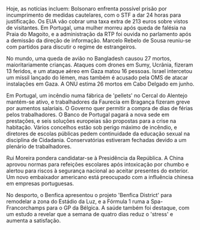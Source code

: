 Hoje, as notícias incluem: Bolsonaro enfrenta possível prisão por incumprimento de medidas cautelares, com o STF a dar 24 horas para justificação. Os EUA vão cobrar uma taxa extra de 213 euros sobre vistos de visitantes. Em Portugal, uma mulher morreu após queda de falésia na Praia do Magoito, e a administração da RTP foi ouvida no parlamento após a demissão da direção de informação. Marcelo Rebelo de Sousa reuniu-se com partidos para discutir o regime de estrangeiros.

No mundo, uma queda de avião no Bangladesh causou 27 mortos, maioritariamente crianças. Ataques com drones em Sumy, Ucrânia, fizeram 13 feridos, e um ataque aéreo em Gaza matou 16 pessoas. Israel intercetou um míssil lançado do Iémen, mas também é acusado pela OMS de atacar instalações em Gaza. A ONU estima 26 mortos em Cabo Delgado em junho.

Em Portugal, um incêndio numa fábrica de 'pellets' no Cercal do Alentejo mantém-se ativo, e trabalhadores da Faurecia em Bragança fizeram greve por aumentos salariais. O Governo quer permitir a compra de dias de férias pelos trabalhadores. O Banco de Portugal pagará a nova sede em prestações, e seis soluções europeias são propostas para a crise na habitação. Vários concelhos estão sob perigo máximo de incêndio, e diretores de escolas públicas pedem continuidade da educação sexual na disciplina de Cidadania. Conservatórias estiveram fechadas devido a um plenário de trabalhadores.

Rui Moreira pondera candidatar-se à Presidência da República. A China aprovou normas para refeições escolares após intoxicação por chumbo e alertou para riscos à segurança nacional ao aceitar presentes do exterior. Um novo embaixador americano está preocupado com a influência chinesa em empresas portuguesas.

No desporto, o Benfica apresentou o projeto 'Benfica District' para remodelar a zona do Estádio da Luz, e a Fórmula 1 ruma a Spa-Francorchamps para o GP da Bélgica. A saúde também foi destaque, com um estudo a revelar que a semana de quatro dias reduz o 'stress' e aumenta a satisfação.